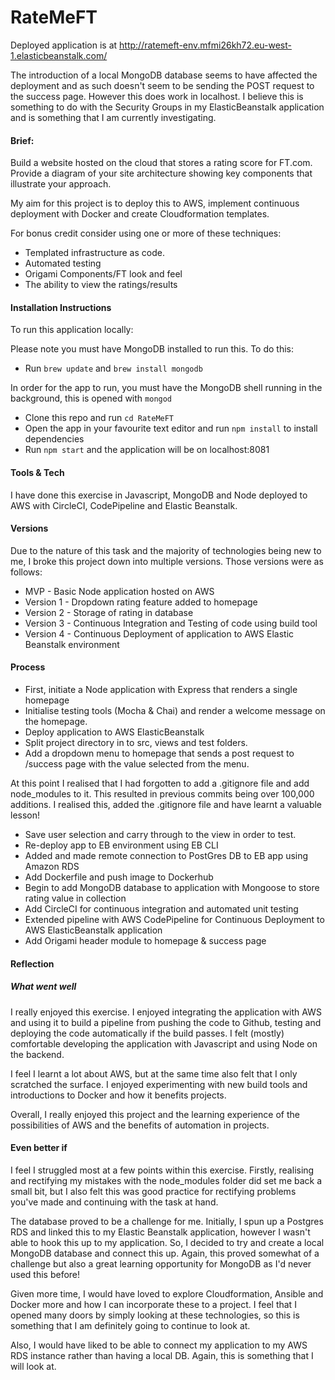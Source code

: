 # RateMeFT

Deployed application is at http://ratemeft-env.mfmi26kh72.eu-west-1.elasticbeanstalk.com/

The introduction of a local MongoDB database seems to have affected the deployment and as such doesn't seem to be sending the POST request to the success page. However this does work in localhost. I believe this is something to do with the Security Groups in my ElasticBeanstalk application and is something that I am currently investigating.

#### Brief:
Build a website hosted on the cloud that stores a rating score for FT.com. Provide a diagram of your site architecture showing key components that illustrate your approach.

My aim for this project is to deploy this to AWS, implement continuous deployment with Docker and create Cloudformation templates.

For bonus credit consider using one or more of these techniques:
* Templated infrastructure as code.
* Automated testing
* Origami  Components/FT look and feel
* The ability to view the ratings/results

#### Installation Instructions
To run this application locally:

Please note you must have MongoDB installed to run this. To do this:
* Run `brew update` and `brew install mongodb`

In order for the app to run, you must have the MongoDB shell running in the background, this is opened with `mongod`

* Clone this repo and run `cd RateMeFT`
* Open the app in your favourite text editor and run `npm install` to install dependencies
* Run `npm start` and the application will be on localhost:8081

#### Tools & Tech
I have done this exercise in Javascript, MongoDB and Node deployed to AWS with CircleCI, CodePipeline and Elastic Beanstalk.

#### Versions
Due to the nature of this task and the majority of technologies being new to me, I broke this project down into multiple versions. Those versions were as follows:

* MVP - Basic Node application hosted on AWS
* Version 1 - Dropdown rating feature added to homepage
* Version 2 - Storage of rating in database
* Version 3 - Continuous Integration and Testing of code using build tool
* Version 4 - Continuous Deployment of application to AWS Elastic Beanstalk environment

#### Process
* First, initiate a Node application with Express that renders a single homepage
* Initialise testing tools (Mocha & Chai) and render a welcome message on the homepage.
* Deploy application to AWS ElasticBeanstalk
* Split project directory in to src, views and test folders.
* Add a dropdown menu to homepage that sends a post request to /success page with the value selected from the menu.

At this point I realised that I had forgotten to add a .gitignore file and add node_modules to it. This resulted in previous commits being over 100,000 additions. I realised this, added the .gitignore file and have learnt a valuable lesson!

* Save user selection and carry through to the view in order to test.
* Re-deploy app to EB environment using EB CLI
* Added and made remote connection to PostGres DB to EB app using Amazon RDS
* Add Dockerfile and push image to Dockerhub
* Begin to add MongoDB database to application with Mongoose to store rating value in collection
* Add CircleCI for continuous integration and automated unit testing
* Extended pipeline with AWS CodePipeline for Continuous Deployment to AWS ElasticBeanstalk application
* Add Origami header module to homepage & success page

#### Reflection

##### What went well
I really enjoyed this exercise. I enjoyed integrating the application with AWS and using it to build a pipeline from pushing the code to Github, testing and deploying the code automatically if the build passes. I felt (mostly) comfortable developing the application with Javascript and using Node on the backend.

I feel I learnt a lot about AWS, but at the same time also felt that I only scratched the surface. I enjoyed experimenting with new build tools and introductions to Docker and how it benefits projects.

Overall, I really enjoyed this project and the learning experience of the possibilities of AWS and the benefits of automation in projects.

#### Even better if
I feel I struggled most at a few points within this exercise. Firstly, realising and rectifying my mistakes with the node_modules folder did set me back a small bit, but I also felt this was good practice for rectifying problems you've made and continuing with the task at hand.

The database proved to be a challenge for me. Initially, I spun up a Postgres RDS and linked this to my Elastic Beanstalk application, however I wasn't able to hook this up to my application. So, I decided to try and create a local MongoDB database and connect this up. Again, this proved somewhat of a challenge but also a great learning opportunity for MongoDB as I'd never used this before!

Given more time, I would have loved to explore Cloudformation, Ansible and Docker more and how I can incorporate these to a project. I feel that I opened many doors by simply looking at these technologies, so this is something that I am definitely going to continue to look at.

Also, I would have liked to be able to connect my application to my AWS RDS instance rather than having a local DB. Again, this is something that I will look at.
